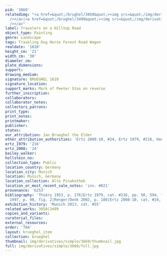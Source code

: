```yaml
---
pid: '3669'
relatedimg: "<a href=&quot;/brughel/3050&quot;><img src=&quot;/img/derivatives/simple/3050/thumbnail.jpg&quot;
  /></a>|<a href=&quot;/brughel/3499&quot;><img src=&quot;/img/derivatives/simple/3499/thumbnail.jpg&quot;
  /></a>"
label: Travelers on a Hilltop Road
object_type: Painting
genre: Landscape
tags: Traveling Dog Horse Forest Road Wagon
realdate: '1610'
height_cm: '21'
width_cm: '30'
diameter_cm: 
plate_dimensions: 
support: 
drawing_medium: 
signature: BRUEGHEL 1610
signature_location: 
support_marks: Mark of Peeter Stas on reverse
further_inscription: 
collaborators: 
collaborator_notes: 
collectors_patrons: 
print_type: 
print_notes: 
printmaker: 
publisher: 
states: 
our_attribution: Jan Brueghel the Elder
other_attribution_authorities: 'Ertz 2008-10, #24, Ertz 1979, #216, Honig database'
ertz_1979: '216'
ertz_2008: '24'
bailey_walker: 
hollstein_no: 
collection_type: Public
location_country: Germany
location_city: Munich
location: Munich, Germany
location_collection: Alte Pinakothek
location_or_most_recent_sale_notes: 'inv. #821'
provenance: '6253'
bibliography: 'Thiéry 1953, p. 176|Ertz 1979, cat. #216, pp. 50, 594, fig. 18|Essen/Vienna
  1997, p. 98, fig. 2|Renger/Denk 2002, p. 108|Ertz 2008-10, cat. #24, p. 114'
exhibition_history: 'Munich 2013, cat. #55'
related_works: 3050|3499
copies_and_variants: 
curatorial_files: 
external_resources: 
order: '704'
layout: brueghel_item
collection: brueghel
thumbnail: img/derivatives/simple/3669/thumbnail.jpg
full: img/derivatives/simple/3669/full.jpg
---
```

